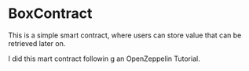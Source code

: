 # BoxContract

This is a simple smart contract, where users can store value that can be retrieved later on.

I did this mart contract followin g an OpenZeppelin Tutorial.

